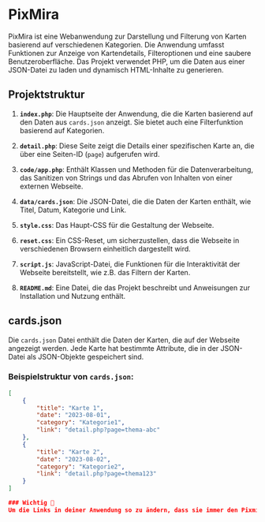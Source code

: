 # PixMira

PixMira ist eine Webanwendung zur Darstellung und Filterung von Karten basierend auf verschiedenen Kategorien. Die Anwendung umfasst Funktionen zur Anzeige von Kartendetails, Filteroptionen und eine saubere Benutzeroberfläche. Das Projekt verwendet PHP, um die Daten aus einer JSON-Datei zu laden und dynamisch HTML-Inhalte zu generieren.

## Projektstruktur

1. **`index.php`**: Die Hauptseite der Anwendung, die die Karten basierend auf den Daten aus `cards.json` anzeigt. Sie bietet auch eine Filterfunktion basierend auf Kategorien.
   
2. **`detail.php`**: Diese Seite zeigt die Details einer spezifischen Karte an, die über eine Seiten-ID (`page`) aufgerufen wird.

3. **`code/app.php`**: Enthält Klassen und Methoden für die Datenverarbeitung, das Sanitizen von Strings und das Abrufen von Inhalten von einer externen Webseite.

4. **`data/cards.json`**: Die JSON-Datei, die die Daten der Karten enthält, wie Titel, Datum, Kategorie und Link.

5. **`style.css`**: Das Haupt-CSS für die Gestaltung der Webseite.

6. **`reset.css`**: Ein CSS-Reset, um sicherzustellen, dass die Webseite in verschiedenen Browsern einheitlich dargestellt wird.

7. **`script.js`**: JavaScript-Datei, die Funktionen für die Interaktivität der Webseite bereitstellt, wie z.B. das Filtern der Karten.

8. **`README.md`**: Eine Datei, die das Projekt beschreibt und Anweisungen zur Installation und Nutzung enthält.

## cards.json

Die `cards.json` Datei enthält die Daten der Karten, die auf der Webseite angezeigt werden. Jede Karte hat bestimmte Attribute, die in der JSON-Datei als JSON-Objekte gespeichert sind.

### Beispielstruktur von `cards.json`:

```json
[
    {
        "title": "Karte 1",
        "date": "2023-08-01",
        "category": "Kategorie1",
        "link": "detail.php?page=thema-abc"
    },
    {
        "title": "Karte 2",
        "date": "2023-08-02",
        "category": "Kategorie2",
        "link": "detail.php?page=thema123"
    }
]

### Wichtig 🚨
Um die Links in deiner Anwendung so zu ändern, dass sie immer den Pixmira-Link verwenden, aber ohne die Domain angezeigt werden, kannst du den Link entsprechend anpassen. Dabei wird der Link von https://pixmira.com/thema123 zu detail.php?page=thema123 geändert.
